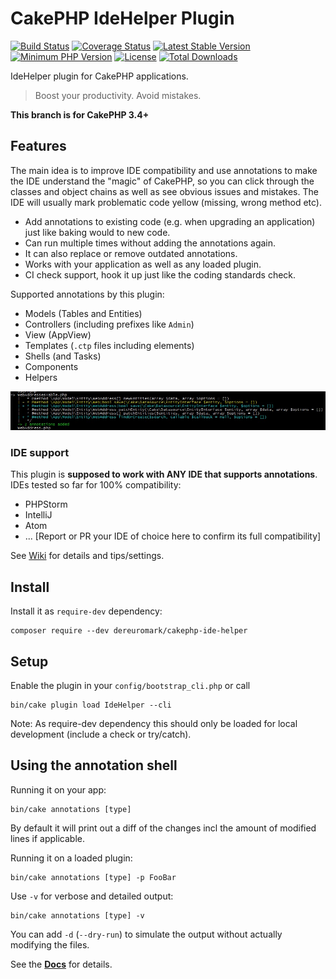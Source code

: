 #  CakePHP IdeHelper Plugin

[![Build Status](https://api.travis-ci.org/dereuromark/cakephp-ide-helper.png?branch=master)](https://travis-ci.org/dereuromark/cakephp-ide-helper)
[![Coverage Status](https://img.shields.io/codecov/c/github/dereuromark/cakephp-ide-helper/master.svg)](https://codecov.io/github/dereuromark/cakephp-ide-helper?branch=master)
[![Latest Stable Version](https://poser.pugx.org/dereuromark/cakephp-ide-helper/v/stable.svg)](https://packagist.org/packages/dereuromark/cakephp-ide-helper)
[![Minimum PHP Version](http://img.shields.io/badge/php-%3E%3D%205.6-8892BF.svg)](https://php.net/)
[![License](https://poser.pugx.org/dereuromark/cakephp-ide-helper/license.png)](https://packagist.org/packages/dereuromark/cakephp-ide-helper)
[![Total Downloads](https://poser.pugx.org/dereuromark/cakephp-ide-helper/d/total.png)](https://packagist.org/packages/dereuromark/cakephp-ide-helper)

IdeHelper plugin for CakePHP applications.

> Boost your productivity. Avoid mistakes.

**This branch is for CakePHP 3.4+**

## Features

The main idea is to improve IDE compatibility and use annotations to make the IDE understand the
"magic" of CakePHP, so you can click through the classes and object chains as well as see obvious issues and mistakes.
The IDE will usually mark problematic code yellow (missing, wrong method etc).

- Add annotations to existing code (e.g. when upgrading an application) just like baking would to new code.
- Can run multiple times without adding the annotations again.
- It can also replace or remove outdated annotations.
- Works with your application as well as any loaded plugin.
- CI check support, hook it up just like the coding standards check.

Supported annotations by this plugin:
- Models (Tables and Entities)
- Controllers (including prefixes like `Admin`)
- View (AppView)
- Templates (`.ctp` files including elements)
- Shells (and Tasks)
- Components
- Helpers

![Screenshot](docs/screenshot.jpg)

### IDE support
This plugin is **supposed to work with ANY IDE that supports annotations**.
IDEs tested so far for 100% compatibility:
- PHPStorm
- IntelliJ
- Atom
- ... [Report or PR your IDE of choice here to confirm its full compatibility]

See [Wiki](https://github.com/dereuromark/cakephp-ide-helper/wiki) for details and tips/settings.

## Install
Install it as `require-dev` dependency:
```
composer require --dev dereuromark/cakephp-ide-helper
```

## Setup
Enable the plugin in your `config/bootstrap_cli.php` or call
```
bin/cake plugin load IdeHelper --cli
```

Note: As require-dev dependency this should only be loaded for local development (include a check or try/catch).

## Using the annotation shell
Running it on your app:
```
bin/cake annotations [type]
```
By default it will print out a diff of the changes incl the amount of modified lines if applicable.

Running it on a loaded plugin:
```
bin/cake annotations [type] -p FooBar
```

Use `-v` for verbose and detailed output:
```
bin/cake annotations [type] -v
```

You can add `-d` (`--dry-run`) to simulate the output without actually modifying the files.

See the **[Docs](https://github.com/dereuromark/cakephp-ide-helper/tree/master/docs)** for details.
